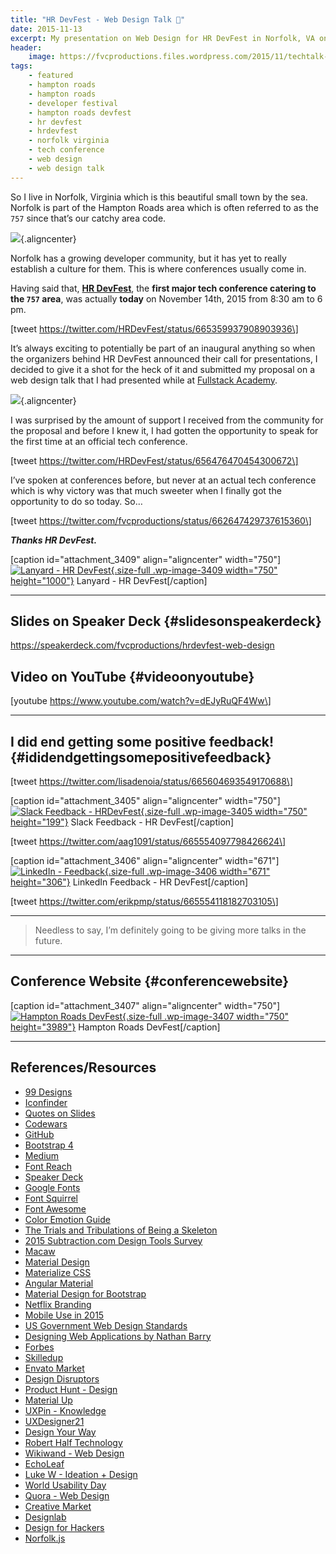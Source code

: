 ```yaml
---
title: "HR DevFest - Web Design Talk 🎨️"
date: 2015-11-13
excerpt: My presentation on Web Design for HR DevFest in Norfolk, VA on November 14th, 2015.
header:
    image: https://fvcproductions.files.wordpress.com/2015/11/techtalk-001.jpeg?w=1024&h=435&crop=1
tags:
    - featured
    - hampton roads
    - hampton roads
    - developer festival
    - hampton roads devfest
    - hr devfest
    - hrdevfest
    - norfolk virginia
    - tech conference
    - web design
    - web design talk
---
```


So I live in Norfolk, Virginia which is this beautiful small town by the
sea. Norfolk is part of the Hampton Roads area which is often referred
to as the `757` since that’s our catchy area code.

![](https://sci.odu.edu/bem/images/Photos/Downtown%20Norfolk%20Photo.jpg){.aligncenter}

Norfolk has a growing developer community, but it has yet to really
establish a culture for them. This is where conferences usually come in.

Having said that, **[HR DevFest](https://hrdevfest.org "HRDevFest")**,
the **first major tech conference catering to the `757` area**, was
actually **today** on November 14th, 2015 from 8:30 am to 6 pm.

\[tweet https://twitter.com/HRDevFest/status/665359937908903936\]

It’s always exciting to potentially be part of an inaugural anything so
when the organizers behind HR DevFest announced their call for
presentations, I decided to give it a shot for the heck of it and
submitted my proposal on a web design talk that I had presented while at
[Fullstack Academy](https://fullstackacademy.com "Fullstack Academy").

![](https://i.stack.imgur.com/7cBUc.jpg){.aligncenter}

I was surprised by the amount of support I received from the community
for the proposal and before I knew it, I had gotten the opportunity to
speak for the first time at an official tech conference.

\[tweet https://twitter.com/HRDevFest/status/656476470454300672\]

I’ve spoken at conferences before, but never at an actual tech
conference which is why victory was that much sweeter when I finally got
the opportunity to do so today. So…

\[tweet https://twitter.com/fvcproductions/status/662647429737615360\]

***Thanks HR DevFest.***

\[caption id="attachment\_3409" align="aligncenter"
width="750"\][![Lanyard - HR
DevFest](https://fvcproductions.files.wordpress.com/2015/11/img_0100.jpg){.size-full
.wp-image-3409 width="750"
height="1000"}](https://fvcproductions.com/2015/11/13/hrdevfest-talk/img_0100/)
Lanyard - HR DevFest\[/caption\]

------------------------------------------------------------------------

Slides on Speaker Deck {#slidesonspeakerdeck}
----------------------

https://speakerdeck.com/fvcproductions/hrdevfest-web-design

Video on YouTube {#videoonyoutube}
----------------

\[youtube https://www.youtube.com/watch?v=dEJyRuQF4Ww\]

------------------------------------------------------------------------

I did end getting some positive feedback! {#ididendgettingsomepositivefeedback}
-----------------------------------------

\[tweet https://twitter.com/lisadenoia/status/665604693549170688\]

\[caption id="attachment\_3405" align="aligncenter"
width="750"\][![Slack Feedback -
HRDevFest](https://fvcproductions.files.wordpress.com/2015/11/screenshot-2015-11-14-20-14-11.png){.size-full
.wp-image-3405 width="750"
height="199"}](https://fvcproductions.com/2015/11/13/hrdevfest-talk/screenshot-2015-11-14-20-14-11/)
Slack Feedback - HR DevFest\[/caption\]

\[tweet https://twitter.com/aag1091/status/665554097798426624\]

\[caption id="attachment\_3406" align="aligncenter"
width="671"\][![LinkedIn -
Feedback](https://fvcproductions.files.wordpress.com/2015/11/screenshot-2015-11-14-23-14-32.png){.size-full
.wp-image-3406 width="671"
height="306"}](https://fvcproductions.com/2015/11/13/hrdevfest-talk/screenshot-2015-11-14-23-14-32/)
LinkedIn Feedback - HR DevFest\[/caption\]

\[tweet https://twitter.com/erikpmp/status/665554118182703105\]

------------------------------------------------------------------------

> Needless to say, I’m definitely going to be giving more talks in the
> future.

------------------------------------------------------------------------

Conference Website {#conferencewebsite}
------------------

\[caption id="attachment\_3407" align="aligncenter"
width="750"\][![Hampton Roads
DevFest](https://fvcproductions.files.wordpress.com/2015/11/hampton-roads-devfest.jpg){.size-full
.wp-image-3407 width="750" height="3989"}](https://hrdevfest.org/)
Hampton Roads DevFest\[/caption\]

------------------------------------------------------------------------

References/Resources
--------------------

-   [99 Designs](https://99designs.com/)
-   [Iconfinder](https://www.iconfinder.com/iconsets/iconsimple-logotypes)
-   [Quotes on Slides](https://quotesonslides.ideationkings.com/)
-   [Codewars](https://codewars.com)
-   [GitHub](https://github.com)
-   [Bootstrap 4](https://v4-alpha.getbootstrap.com/)
-   [Medium](https://medium.com/tag/design)
-   [Font Reach](https://fontreach.com)
-   [Speaker Deck](https://speakerdeck.com/p/featured)
-   [Google Fonts](https://google.com/fonts)
-   [Font Squirrel](https://fontsquirrel.com/)
-   [Font Awesome](https://fontawesome.com/)
-   [Color Emotion Guide](https://visual.ly/color-emotion-guide)
-   [The Trials and Tribulations of Being a
    Skeleton](https://vimeo.com/108496060)
-   [2015 Subtraction.com Design Tools
    Survey](https://tools.subtraction.com/)
-   [Macaw](https://macaw.co)
-   [Material
    Design](https://www.google.com/design/spec/material-design/introduction.html)
-   [Materialize CSS](https://materializecss.com/)
-   [Angular Material](https://material.angularjs.org/latest/)
-   [Material Design for
    Bootstrap](https://fezvrasta.github.io/bootstrap-material-design/)
-   [Netflix Branding](https://gretelny.com/project/56/netflix-branding)
-   [Mobile Use in
    2015](https://www.pewinternet.org/2015/04/01/us-smartphone-use-in-2015/)
-   [US Government Web Design
    Standards](https://playbook.cio.gov/designstandards/)
-   [Designing Web Applications by Nathan
    Barry](https://nathanbarry.com/webapps/)
-   [Forbes](https://www.forbes.com/sites/calebmelby/2012/10/05/the-top-5-ugliest-billionaire-websites/)
-   [Skilledup](https://www.skilledup.com/articles/christopher-nolan-movies-teach-winning-hackathons)
-   [Envato Market](https://themeforest.net/community/market)
-   [Design Disruptors](https://designdisruptors.com)
-   [Product Hunt -
    Design](https://www.producthunt.com/#!/s/posts/design)
-   [Material Up](https://www.materialup.com/)
-   [UXPin - Knowledge](https://www.uxpin.com/knowledge.html)
-   [UXDesigner21](https://uxdesigner21.com/)
-   [Design Your
    Way](www.designyourway.net/blog/inspiration/the-case-against-using-bootstrap-to-design-websites/)
-   [Robert Half
    Technology](www.roberthalf.com/technology/blog/6-reasons-why-coders-should-understand-design)
-   [Wikiwand - Web Design](https://www.wikiwand.com/en/Web_design)
-   [EchoLeaf](https://www.echoleaf.com/blog/why-website-design-so-important)
-   [Luke W - Ideation + Design](https://www.lukew.com/ff/entry.asp?1945)
-   [World Usability Day](https://worldusabilityday.org/)
-   [Quora - Web Design](https://www.quora.com/topic/Web-Design)
-   [Creative Market](https://creativemarket.com)
-   [Designlab](https://trydesignlab.com/)
-   [Design for Hackers](https://designforhackers.com)
-   [Norfolk.js](https://www.meetup.com/NorfolkJS/)
